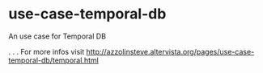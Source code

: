 # use-case-temporal-db
An use case for Temporal DB

.
.
.
For more infos visit http://azzolinsteve.altervista.org/pages/use-case-temporal-db/temporal.html
